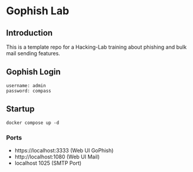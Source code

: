 # Gophish Lab 
## Introduction
This is a template repo for a Hacking-Lab training about phishing and bulk mail sending features. 

## Gophish Login
```
username: admin
password: compass
```

## Startup
```
docker compose up -d 
```

### Ports
* https://localhost:3333        (Web UI GoPhish)
* http://localhost:1080		(Web UI Mail)
* localhost 1025                (SMTP Port)



